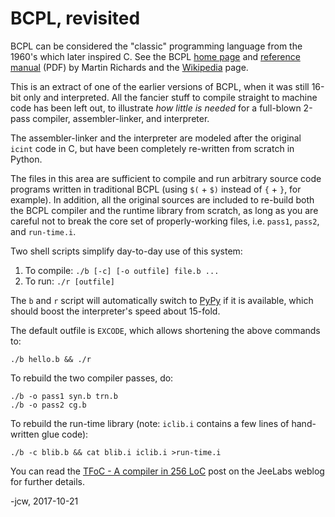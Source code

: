 # BCPL, revisited

BCPL can be considered the "classic" programming language from the 1960's which
later inspired C.  See the BCPL [home
page](http://www.cl.cam.ac.uk/~mr10/BCPL.html) and [reference
manual](http://www.cl.cam.ac.uk/users/mr/bcplman.pdf) (PDF) by Martin Richards
and the [Wikipedia](https://en.wikipedia.org/wiki/BCPL) page.

This is an extract of one of the earlier versions of BCPL, when it was still
16-bit only and interpreted. All the fancier stuff to compile straight to
machine code has been left out, to illustrate _how little is needed_ for a
full-blown 2-pass compiler, assembler-linker, and interpreter.

The assembler-linker and the interpreter are modeled after the original `icint`
code in C, but have been completely re-written from scratch in Python.

The files in this area are sufficient to compile and run arbitrary source code
programs written in traditional BCPL (using `$(` + `$)` instead of `{` + `}`,
for example).  In addition, all the original sources are included to re-build
both the BCPL compiler and the runtime library from scratch, as long as you are
careful not to break the core set of properly-working files, i.e.  `pass1`,
`pass2`, and `run-time.i`.

Two shell scripts simplify day-to-day use of this system:

1. To compile: `./b [-c] [-o outfile] file.b ...`
2. To run: `./r [outfile]`

The `b` and `r` script will automatically switch to [PyPy](http://pypy.org) if
it is available, which should boost the interpreter's speed about 15-fold.

The default outfile is `EXCODE`, which allows shortening the above commands to:

    ./b hello.b && ./r

To rebuild the two compiler passes, do:

    ./b -o pass1 syn.b trn.b
    ./b -o pass2 cg.b

To rebuild the run-time library (note: `iclib.i` contains a few lines of
hand-written glue code):

    ./b -c blib.b && cat blib.i iclib.i >run-time.i

You can read the [TFoC - A compiler in 256
LoC](http://localhost:1313/2017/11/tfoc---a-compiler-in-256-loc/) post on the
JeeLabs weblog for further details.

-jcw, 2017-10-21
